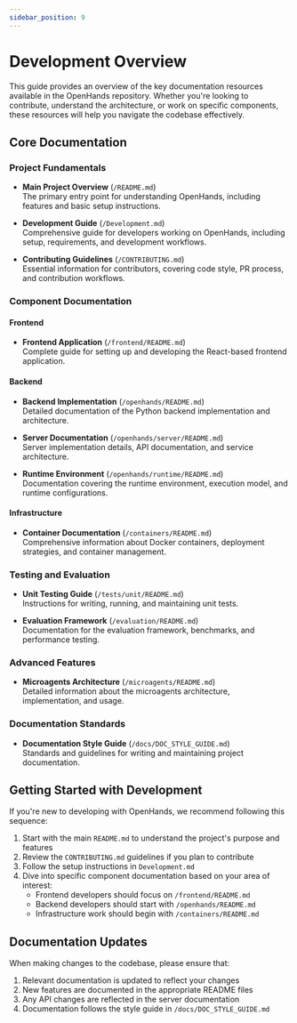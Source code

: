 ```yaml
---
sidebar_position: 9
---
```


# Development Overview

This guide provides an overview of the key documentation resources available in the OpenHands repository. Whether you're looking to contribute, understand the architecture, or work on specific components, these resources will help you navigate the codebase effectively.

## Core Documentation

### Project Fundamentals
- **Main Project Overview** (`/README.md`)  
  The primary entry point for understanding OpenHands, including features and basic setup instructions.

- **Development Guide** (`/Development.md`)  
  Comprehensive guide for developers working on OpenHands, including setup, requirements, and development workflows.

- **Contributing Guidelines** (`/CONTRIBUTING.md`)  
  Essential information for contributors, covering code style, PR process, and contribution workflows.

### Component Documentation

#### Frontend
- **Frontend Application** (`/frontend/README.md`)  
  Complete guide for setting up and developing the React-based frontend application.

#### Backend
- **Backend Implementation** (`/openhands/README.md`)  
  Detailed documentation of the Python backend implementation and architecture.

- **Server Documentation** (`/openhands/server/README.md`)  
  Server implementation details, API documentation, and service architecture.

- **Runtime Environment** (`/openhands/runtime/README.md`)  
  Documentation covering the runtime environment, execution model, and runtime configurations.

#### Infrastructure
- **Container Documentation** (`/containers/README.md`)  
  Comprehensive information about Docker containers, deployment strategies, and container management.

### Testing and Evaluation
- **Unit Testing Guide** (`/tests/unit/README.md`)  
  Instructions for writing, running, and maintaining unit tests.

- **Evaluation Framework** (`/evaluation/README.md`)  
  Documentation for the evaluation framework, benchmarks, and performance testing.

### Advanced Features
- **Microagents Architecture** (`/microagents/README.md`)  
  Detailed information about the microagents architecture, implementation, and usage.

### Documentation Standards
- **Documentation Style Guide** (`/docs/DOC_STYLE_GUIDE.md`)  
  Standards and guidelines for writing and maintaining project documentation.

## Getting Started with Development

If you're new to developing with OpenHands, we recommend following this sequence:

1. Start with the main `README.md` to understand the project's purpose and features
2. Review the `CONTRIBUTING.md` guidelines if you plan to contribute
3. Follow the setup instructions in `Development.md`
4. Dive into specific component documentation based on your area of interest:
   - Frontend developers should focus on `/frontend/README.md`
   - Backend developers should start with `/openhands/README.md`
   - Infrastructure work should begin with `/containers/README.md`

## Documentation Updates

When making changes to the codebase, please ensure that:
1. Relevant documentation is updated to reflect your changes
2. New features are documented in the appropriate README files
3. Any API changes are reflected in the server documentation
4. Documentation follows the style guide in `/docs/DOC_STYLE_GUIDE.md`